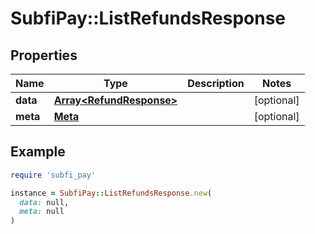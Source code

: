 # SubfiPay::ListRefundsResponse

## Properties

| Name | Type | Description | Notes |
| ---- | ---- | ----------- | ----- |
| **data** | [**Array&lt;RefundResponse&gt;**](RefundResponse.md) |  | [optional] |
| **meta** | [**Meta**](Meta.md) |  | [optional] |

## Example

```ruby
require 'subfi_pay'

instance = SubfiPay::ListRefundsResponse.new(
  data: null,
  meta: null
)
```

